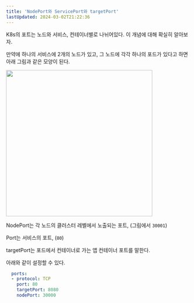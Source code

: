 ```yaml
---
title: 'NodePort와 ServicePort와 targetPort'
lastUpdated: 2024-03-02T21:22:36
---
```


K8s의 포트는 노드와 서비스, 컨테이너별로 나뉘어있다. 이 개념에 대해 확실히 알아보자.

만약에 하나의 서비스에 2개의 노드가 있고, 그 노드에 각각 하나의 포드가 있다고 하면 아래 그림과 같은 모양이 된다.

<img src="https://user-images.githubusercontent.com/81006587/205223298-aef6933f-31a9-41d2-beb8-4884e2090efa.png" height=400px>

NodePort는 각 노드의 클러스터 레벨에서 노출되는 포트, (그림에서 `30001`)

Port는 서비스의 포트, (`80`)

targetPort는 포드에서 컨테이너로 가는 앱 컨테이너 포트를 말한다.

아래와 같이 설정할 수 있다.

```yml
  ports:
  - protocol: TCP
    port: 80
    targetPort: 8080
    nodePort: 30000
```
